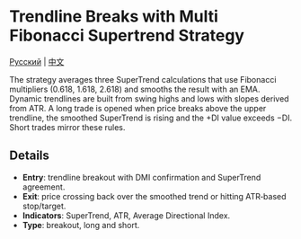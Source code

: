 # Trendline Breaks with Multi Fibonacci Supertrend Strategy
[Русский](README_ru.md) | [中文](README_cn.md)

The strategy averages three SuperTrend calculations that use Fibonacci multipliers (0.618, 1.618, 2.618) and smooths the result with an EMA. Dynamic trendlines are built from swing highs and lows with slopes derived from ATR. A long trade is opened when price breaks above the upper trendline, the smoothed SuperTrend is rising and the +DI value exceeds −DI. Short trades mirror these rules.

## Details
- **Entry**: trendline breakout with DMI confirmation and SuperTrend agreement.
- **Exit**: price crossing back over the smoothed trend or hitting ATR‑based stop/target.
- **Indicators**: SuperTrend, ATR, Average Directional Index.
- **Type**: breakout, long and short.
